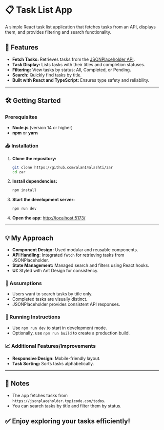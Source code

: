 # 📋 Task List App

A simple React task list application that fetches tasks from an API, displays them, and provides filtering and search functionality.

## 🚀 Features
- **Fetch Tasks:** Retrieves tasks from the [JSONPlaceholder API](https://jsonplaceholder.typicode.com/todos).
- **Task Display:** Lists tasks with their titles and completion statuses.
- **Filtering:** View tasks by status: All, Completed, or Pending.
- **Search:** Quickly find tasks by title.
- **Built with React and TypeScript:** Ensures type safety and reliability.

---

## 🛠️ Getting Started
### Prerequisites
- **Node.js** (version 14 or higher)
- **npm** or **yarn**

### 📥 Installation
1. **Clone the repository:**
   ```bash
   git clone https://github.com/alan14alashti/zar
   cd zar
   ```
2. **Install dependencies:**
   ```bash
   npm install
   ```
3. **Start the development server:**
   ```bash
   npm run dev
   ```
4. **Open the app:** [http://localhost:5173/](http://localhost:5173/)

---

## 💡 My Approach
- **Component Design:** Used modular and reusable components.
- **API Handling:** Integrated `fetch` for retrieving tasks from JSONPlaceholder.
- **State Management:** Managed search and filters using React hooks.
- **UI:** Styled with Ant Design for consistency.

### 📝 Assumptions
- Users want to search tasks by title only.
- Completed tasks are visually distinct.
- JSONPlaceholder provides consistent API responses.

### 🚀 Running Instructions
- Use `npm run dev` to start in development mode.
- Optionally, use `npm run build` to create a production build.

### 📈 Additional Features/Improvements
- **Responsive Design:** Mobile-friendly layout.
- **Task Sorting:** Sorts tasks alphabetically.

---

## 📌 Notes
- The app fetches tasks from `https://jsonplaceholder.typicode.com/todos`.
- You can search tasks by title and filter them by status.

## ✅ Enjoy exploring your tasks efficiently!

